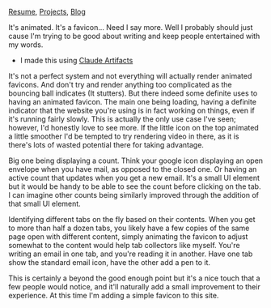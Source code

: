 [Resume](../resume_page.md), [Projects](../projects.md), [Blog](../blog.md)

It's animated. It's a favicon... Need I say more. Well I probably should just cause I'm trying to be good about writing and keep people entertained with my words. 
- I made this using [Claude Artifacts](https://storage.googleapis.com/atkin_pages/bouncing-ball-favicon-site.html)

It's not a perfect system and not everything will actually render animated favicons. And don't try and render anything too complicated as the bouncing ball indicates (It stutters). But there indeed some definite uses to having an animated favicon. The main one being loading, having a definite indicator that the website you're using is in fact working on things, even if it's running fairly slowly. This is actually the only use case I've seen; however, I'd honestly love to see more. If the little icon on the top animated a little smoother I'd be tempted to try rendering video in there, as it is there's lots of wasted potential there for taking advantage.

Big one being displaying a count. Think your google icon displaying an open envelope when you have mail, as opposed to the closed one. Or having an active count that updates when you get a new email. It's a small UI element but it would be handy to be able to see the count before clicking on the tab. I can imagine other counts being similarly improved through the addition of that small UI element. 

Identifying different tabs on the fly based on their contents. When you get to more than half a dozen tabs, you likely have a few copies of the same page open with different content, simply animating the favicon to adjust somewhat to the content would help tab collectors like myself. You're writing an email in one tab, and you're reading it in another. Have one tab show the standard email icon, have the other add a pen to it. 

This is certainly a beyond the good enough point but it's a nice touch that a few people would notice, and it'll naturally add a small improvement to their experience. At this time I'm adding a simple favicon to this site.

<script>
    document.addEventListener('DOMContentLoaded', function() {
        const canvas = document.getElementById('faviconCanvas');
        if (!canvas) {
            console.error('Favicon canvas not found');
            return;
        }
        
        const ctx = canvas.getContext('2d');
        if (!ctx) {
            console.error('Failed to get canvas context');
            return;
        }

        const favicon = document.getElementById('favicon');
        if (!favicon) {
            console.error('Favicon link element not found');
            return;
        }

        function drawBall(angle) {
            // Clear the canvas
            ctx.clearRect(0, 0, 32, 32);

            // Save the current context state
            ctx.save();

            // Move the origin to the center of the canvas
            ctx.translate(16, 16);

            // Rotate the canvas context by the specified angle
            ctx.rotate(angle);

            // Draw the ball at the new origin
            ctx.beginPath();
            ctx.arc(0, 0, 8, 0, Math.PI * 2);
            ctx.fillStyle = '#007bff';
            ctx.fill();

            // Restore the original context state
            ctx.restore();
        }

        function updateFavicon() {
            const time = performance.now() / 1000;
            const angle = time * Math.PI; // Rotate at 1 radian per second
            drawBall(angle);
            favicon.href = canvas.toDataURL('image/png');
        }

        // Use setInterval for consistent updates, even when the tab is inactive
        setInterval(updateFavicon, 50);  // Update every 50ms (20 fps)

        // Optional: Use requestAnimationFrame for smoother animation when the tab is active
        function animateWhenVisible() {
            updateFavicon();
            requestAnimationFrame(animateWhenVisible);
        }
        requestAnimationFrame(animateWhenVisible);
    });
</script>
